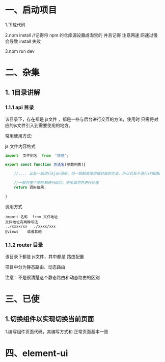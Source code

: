 # 一、启动项目

1.下载代码

2.npm install        //记得将 npm 的仓库源设置成淘宝的   并且记得  注意网速 网速过慢会导致 install 失败

3.npm run dev





# 二、杂集

## 1. 1目录讲解

### 1.1.1 api 目录

该目录下，存在都是 js文件 ，都是一些与后台进行交互的方法，使用时 只需将对应的js文件引入到需要使用的地方。

常用使用方式:



js 文件内容格式

```js
import  文件别名  from  "路径";

export const function 方法名(参数列表){
    
    //.... 此处一般进行ajax调用，但一般都会使用被封装的方法，所以此处不进行详细描述，可以参考网上内容，或以后补充
   
    //一般将整个响应都进行返回，交由调用方进行处理
    return 调用结果; 
    
}

```



调用方式

```vue
import 名称  from 文件地址
文件地址有两种写法
../xxxx/xx   ./xxxx/xxx
@views    或者其他
```





### 1.1.2 router 目录

该目录下都是 js文件，其中都是 路由配置



项目中分为静态路由、动态路由



注意：不是很清楚这个静态路由和动态路由的区别	





# 三、已使

## 1.切换组件以实现切换当前页面

1.编写组件页面代码，其编写方式和 正常页面基本一致









# 四、element-ui







